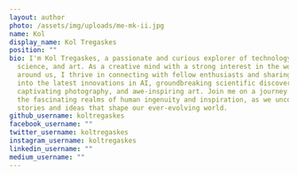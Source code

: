 ```yaml
---
layout: author
photo: /assets/img/uploads/me-mk-ii.jpg
name: Kol
display_name: Kol Tregaskes
position: ""
bio: I'm Kol Tregaskes, a passionate and curious explorer of technology,
  science, and art. As a creative mind with a strong interest in the world
  around us, I thrive in connecting with fellow enthusiasts and sharing insights
  into the latest innovations in AI, groundbreaking scientific discoveries,
  captivating photography, and awe-inspiring art. Join me on a journey through
  the fascinating realms of human ingenuity and inspiration, as we uncover the
  stories and ideas that shape our ever-evolving world.
github_username: koltregaskes
facebook_username: ""
twitter_username: koltregaskes
instagram_username: koltregaskes
linkedin_username: ""
medium_username: ""
---
```

